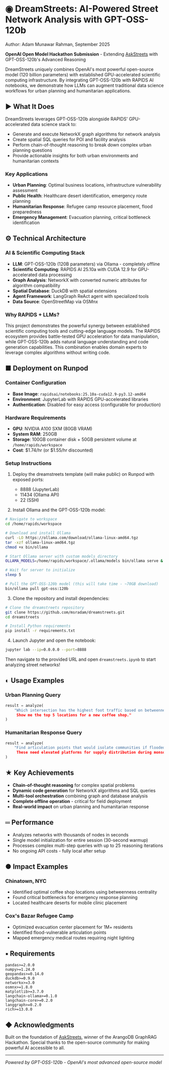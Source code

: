 # ◉ DreamStreets: AI-Powered Street Network Analysis with GPT-OSS-120b

Author: Adam Munawar Rahman, September 2025

**OpenAI Open Model Hackathon Submission** - Extending [AskStreets](https://devpost.com/software/askstreets-querying-and-visualizing-street-networks) with GPT-OSS-120b's Advanced Reasoning

DreamStreets uniquely combines OpenAI's most powerful open-source model (120 billion parameters) with established GPU-accelerated scientific computing infrastructure. By integrating GPT-OSS-120b with RAPIDS AI notebooks, we demonstrate how LLMs can augment traditional data science workflows for urban planning and humanitarian applications.

## ► What It Does

DreamStreets leverages GPT-OSS-120b alongside RAPIDS' GPU-accelerated data science stack to:
- Generate and execute NetworkX graph algorithms for network analysis
- Create spatial SQL queries for POI and facility analysis  
- Perform chain-of-thought reasoning to break down complex urban planning questions
- Provide actionable insights for both urban environments and humanitarian contexts

### Key Applications
- **Urban Planning**: Optimal business locations, infrastructure vulnerability assessment
- **Public Health**: Healthcare desert identification, emergency route planning
- **Humanitarian Response**: Refugee camp resource placement, flood preparedness
- **Emergency Management**: Evacuation planning, critical bottleneck identification

## ⚙ Technical Architecture

### AI & Scientific Computing Stack
- **LLM**: GPT-OSS-120b (120B parameters) via Ollama - completely offline
- **Scientific Computing**: RAPIDS AI 25.10a with CUDA 12.9 for GPU-accelerated data processing
- **Graph Analysis**: NetworkX with converted numeric attributes for algorithm compatibility
- **Spatial Database**: DuckDB with spatial extensions
- **Agent Framework**: LangGraph ReAct agent with specialized tools
- **Data Source**: OpenStreetMap via OSMnx

### Why RAPIDS + LLMs?
This project demonstrates the powerful synergy between established scientific computing tools and cutting-edge language models. The RAPIDS ecosystem provides battle-tested GPU acceleration for data manipulation, while GPT-OSS-120b adds natural language understanding and code generation capabilities. This combination enables domain experts to leverage complex algorithms without writing code.

## ■ Deployment on Runpod

### Container Configuration
- **Base Image**: `rapidsai/notebooks:25.10a-cuda12.9-py3.12-amd64`
- **Environment**: JupyterLab with RAPIDS GPU-accelerated libraries
- **Authentication**: Disabled for easy access (configurable for production)

### Hardware Requirements
- **GPU**: NVIDIA A100 SXM (80GB VRAM)
- **System RAM**: 250GB
- **Storage**: 100GB container disk + 50GB persistent volume at `/home/rapids/workspace`
- **Cost**: $1.74/hr (or $1.55/hr discounted)

### Setup Instructions

1. Deploy the dreamstreets template (will make public) on Runpod with exposed ports:
   - 8888 (JupyterLab)
   - 11434 (Ollama API)
   - 22 (SSH)

2. Install Ollama and the GPT-OSS-120b model:
```bash
# Navigate to workspace
cd /home/rapids/workspace

# Download and install Ollama
curl -LO https://ollama.com/download/ollama-linux-amd64.tgz
tar -xzf ollama-linux-amd64.tgz
chmod +x bin/ollama

# Start Ollama server with custom models directory
OLLAMA_MODELS=/home/rapids/workspace/.ollama/models bin/ollama serve &

# Wait for server to initialize
sleep 5

# Pull the GPT-OSS-120b model (this will take time - ~70GB download)
bin/ollama pull gpt-oss:120b
```

3. Clone the repository and install dependencies:
```bash
# Clone the dreamstreets repository
git clone https://github.com/msradam/dreamstreets.git
cd dreamstreets

# Install Python requirements
pip install -r requirements.txt
```

4. Launch Jupyter and open the notebook:
```bash
jupyter lab --ip=0.0.0.0 --port=8888
```

Then navigate to the provided URL and open `dreamstreets.ipynb` to start analyzing street networks!

## ◐ Usage Examples

### Urban Planning Query
```python
result = analyze(
    "Which intersection has the highest foot traffic based on betweenness centrality? 
     Show me the top 5 locations for a new coffee shop."
)
```

### Humanitarian Response Query
```python
result = analyze(
    "Find articulation points that would isolate communities if flooded. 
     These need elevated platforms for supply distribution during monsoons."
)
```

## ★ Key Achievements

- **Chain-of-thought reasoning** for complex spatial problems
- **Dynamic code generation** for NetworkX algorithms and SQL queries
- **Multi-tool orchestration** combining graph and database analysis
- **Complete offline operation** - critical for field deployment
- **Real-world impact** on urban planning and humanitarian response

## ═ Performance

- Analyzes networks with thousands of nodes in seconds
- Single model initialization for entire session (30-second warmup)
- Processes complex multi-step queries with up to 25 reasoning iterations
- No ongoing API costs - fully local after setup

## ● Impact Examples

### Chinatown, NYC
- Identified optimal coffee shop locations using betweenness centrality
- Found critical bottlenecks for emergency response planning
- Located healthcare deserts for mobile clinic placement

### Cox's Bazar Refugee Camp
- Optimized evacuation center placement for 1M+ residents
- Identified flood-vulnerable articulation points
- Mapped emergency medical routes requiring night lighting

## ▪ Requirements

```text
pandas>=2.0.0
numpy>=1.24.0
geopandas>=0.14.0
duckdb>=0.9.0
networkx>=3.0
osmnx>=1.8.0
matplotlib>=3.7.0
langchain-ollama>=0.1.0
langchain-core>=0.2.0
langgraph>=0.2.0
rich>=13.0.0
```

## ◆ Acknowledgments

Built on the foundation of [AskStreets](https://devpost.com/software/askstreets-querying-and-visualizing-street-networks), winner of the ArangoDB GraphRAG Hackathon. Special thanks to the open-source community for making powerful AI accessible to all.

---

_Powered by GPT-OSS-120b - OpenAI's most advanced open-source model_